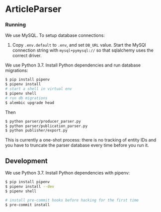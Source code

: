 
# ArticleParser

### Running

We use MySQL.  To setup database connections:

1. Copy `.env.default` to `.env`, and set `DB_URL` value.  Start the MySQl connection string with `mysql+pymysql://` so that sqlalchemy uses the correct driver.

We use Python 3.7.  Install Python dependencies and run database migrations:

```sh
$ pip install pipenv
$ pipenv install
# start a shell in virtual env
$ pipenv shell
# run db migrations
$ alembic upgrade head
```

Then

```sh
$ python parser/producer_parser.py
$ python parser/publication_parser.py
$ python publisher/export.py
```

This is currently a one-shot process: there is no tracking of entity IDs and you have to truncate the parser database every time before you run it.

## Development

We use Python 3.7.  Install Python dependencies with pipenv:

```sh
$ pip install pipenv
$ pipenv install --dev
$ pipenv shell

# install pre-commit hooks before hacking for the first time
$ pre-commit install
```
